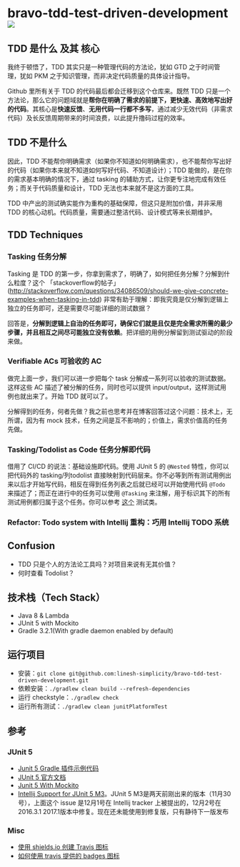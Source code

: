 # bravo-tdd-test-driven-development [![][Badges: Travis CI]][Links: Travis CI]

## TDD 是什么 及其 核心

我终于顿悟了，TDD 其实只是一种管理代码的方法论，犹如 GTD 之于时间管理，犹如 PKM 之于知识管理，而非决定代码质量的具体设计指导。

Github 里所有关于 TDD 的代码最后都会迁移到这个仓库来。既然 TDD 只是一个方法论，那么它的问题域就是**帮你在明确了需求的前提下，更快速、高效地写出好的代码**。其核心是**快速反馈**、**无用代码一行都不多写**，通过减少无效代码（非需求代码）及长反馈周期带来的时间浪费，以此提升撸码过程的效率。

## TDD 不是什么

因此，TDD 不能帮你明确需求（如果你不知道如何明确需求），也不能帮你写出好的代码（如果你本来就不知道如何写好代码、不知道设计）；TDD 能做的，是在你的需求基本明确的情况下，通过 tasking 的辅助方式，让你更专注地完成有效任务；而关于代码质量和设计，TDD 无法也本来就不是这方面的工具。

TDD 中产出的测试确实能作为重构的基础保障，但这只是附加价值，并非采用 TDD 的核心动机。代码质量，需要通过整洁代码、设计模式等来长期维护。

## TDD Techniques 

### Tasking 任务分解

Tasking 是 TDD 的第一步，你拿到需求了，明确了，如何把任务分解？分解到什么粒度？这个 「stackoverflow的帖子」(http://stackoverflow.com/questions/34086509/should-we-give-concrete-examples-when-tasking-in-tdd) 非常有助于理解：即我究竟是仅分解到逻辑上独立的任务即可，还是需要尽可能详细的测试数据？

回答是，**分解到逻辑上自治的任务即可，确保它们就是且仅是完全需求所需的最少步骤，并且相互之间尽可能独立没有依赖**。把详细的用例分解留到测试驱动的阶段来做。

### Verifiable ACs 可验收的 AC

做完上面一步，我们可以进一步把每个 task 分解成一系列可以验收的测试数据。这样这些 AC 描述了被分解的任务，同时也可以提供 input/output，这样测试用例也就出来了。开始 TDD 就可以了。

分解得到的任务，何者先做？我之前也思考并在博客回答过这个问题：技术上，无所谓，因为有 mock 技术，任务之间是互不影响的；价值上，需求价值高的任务先做。

### Tasking/Todolist as Code 任务分解即代码

借用了 CI/CD 的说法：基础设施即代码。使用 JUnit 5 的 `@Nested` 特性，你可以把代码外的 tasking/列todolist 直接映射到代码层来。你不必等到所有测试用例出来以后才开始写代码，相反在得到任务列表之后就已经可以开始使用代码 `@Todo` 来描述了；而正在进行中的任务可以使用 `@Tasking` 来注解，用于标识其下的所有测试用例都归属于这个任务。你可以参考 [这个](https://github.com/linesh-simplicity/bravo-tdd-test-driven-development/blob/master/src/test/java/org/thoughtworks/linesh/fizzbuzzwhizz/StudentTest.java) 测试类。

### Refactor: Todo system with Intellij 重构：巧用 Intellij TODO 系统

## Confusion

* TDD 只是个人的方法论工具吗？对项目来说有无其价值？
* 何时查看 Todolist？

## 技术栈（Tech Stack）

* Java 8 & Lambda
* JUnit 5 with Mockito
* Gradle 3.2.1(With gradle daemon enabled by default)

## 运行项目

* 安装：`git clone git@github.com:linesh-simplicity/bravo-tdd-test-driven-development.git`
* 依赖安装：`./gradlew clean build --refresh-dependencies`
* 运行 checkstyle：`./gradlew check`
* 运行所有测试：`./gradlew clean junitPlatformTest`

## 参考

### JUnit 5

* [Junit 5 Gradle 插件示例代码](https://github.com/junit-team/junit5-samples/tree/master/junit5-gradle-consumer)
* [JUnit 5 官方文档](http://junit.org/junit5/docs/current/user-guide/)
* [Junit 5 With Mockito](https://github.com/junit-team/junit5-samples/tree/master/junit5-mockito-extension)
* [Intellij Support for JUnit 5 M3](https://youtrack.jetbrains.com/issue/IDEA-164865)。JUnit 5 M3是两天前刚出来的版本（11月30号），上面这个 issue 是12月1号在 Intellij tracker 上被提出的，12月2号在2016.3.1 2017.1版本中修复。现在还未能使用到修复版，只有静待下一版发布

### Misc

* [使用 shields.io 创建 Travis 图标](http://shields.io/)
* [如何使用 travis 提供的 badges 图标](https://docs.travis-ci.com/user/status-images/)



[Badges: Travis CI]: https://travis-ci.org/linesh-simplicity/bravo-tdd-test-driven-development.svg?branch=master
[Links: Travis CI]: https://travis-ci.org/linesh-simplicity/bravo-tdd-test-driven-development
